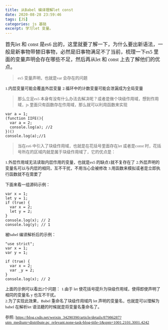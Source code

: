 ```yaml
---
title: 从Babel 编译理解let const 
date: 2020-08-28 23:59:46
tags: [JS]
categories: js 基础
excerpt: 学习let 变量。
---
```



<font face="STCAIYUN" size="3">首先let 和 const 是es6 出的，这里就要了解一下，为什么要出新语法，一般是新事物带替旧事物，必然是旧事物满足不了当前，梳理一下es5 里面的变量声明会存在哪些不足，然后再从let 和 const 上去了解他们的优点。</font>

> <font face="STCAIYUN" size="2">es5 变量声明，也就是var 会存在的问题</font>

<font face="STCAIYUN" size="2">1.内层变量可能会覆盖外层变量</font>
<font face="STCAIYUN" size="2">2.循环中的计数变量可能会泄漏成为全局变量</font>

> <font face="STCAIYUN" size="2">那么立足es5 本身有没有什么办法去解决呢？或者是做个块级作用域，想到作用域，js 里面只有函数存在作用域，那么就可以利用函数来实现</font>

```
var a = 1;
(function IIFE(){
  var a = 2;
  console.log(a); //2
})()
console.log(a);//1
```

> <font face="STCAIYUN" size="2">当在es6 中引入了块级作用域，也就是在花括号里面存在let 或者是const 时，花括号所在的区域内就是属于块级作用域了，它的优点是：</font>

<font face="STCAIYUN" size="2">1.外层作用域无法读取内层作用的变量，也就是es5 的缺点1就不复存在了</font>
<font face="STCAIYUN" size="2">2.外层声明的变量名可以与内层的相同，互不干扰，不用当心会被修改</font>
<font face="STCAIYUN" size="2">3.用函数来模拟或者是立即执行函数就不在需要了</font>


<font face="STCAIYUN" size="2">下面来看一组源码示例：</font>
```
var x = 1;
let y = 1;
if (true) {
  var x = 2;
  let y = 2;
}
console.log(x); // 2
console.log(y); // 1
```

<font face="STCAIYUN" size="2">被babel 编译解析后的示例：</font>
```
"use strict";
var x = 1;
var y = 1;
 
if (true) {
  var x = 2;
  var _y = 2;
}
console.log(x); // 2
```

<font face="STCAIYUN" size="2">上面的示例可以看出2个问题：</font>
<font face="STCAIYUN" size="2">1.由于 let 使花括号提升为块级作用域，使得即使声明了相同的变量名 y 也互不干扰。  
2.为了实现此效果，Babel 重命名了块级作用域内 let 声明的变量名，也就是可以理解为babel 在解析let 语法糖的时候就是将变量名重命名了。</font>


<font face="STCAIYUN" size="2">参照:
https://blog.csdn.net/weixin_34290390/article/details/87986287?utm_medium=distribute.pc_relevant.none-task-blog-title-1&spm=1001.2101.3001.4242</font>



